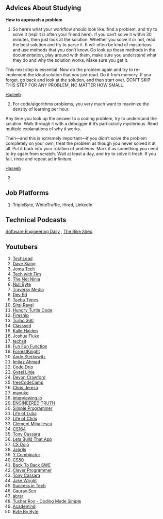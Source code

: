 ## Advices About Studying

**How to approach a problem**

1. So here’s what your workflow should look like: find a problem, and try to solve it (repl.it is often your friend here). If you can’t solve it within 30 minutes, then just look at the solution. Whether you solve it or not, read the best solution and try to parse it. It will often be kind of mysterious and use methods that you don’t know. Go look up those methods in the documentation, play around with them, make sure you understand what they do and why the solution works. Make sure you get it.

This next step is essential. Now do the problem again and try to re-implement the ideal solution that you just read. Do it from memory. If you forget, go back and look at the solution, and then start over. DON’T SKIP THIS STEP FOR ANY PROBLEM, NO MATTER HOW SMALL.

[Haseeb](https://haseebq.com/cracking-the-coding-bootcamp-the-definitive-guide/)

2. For code/algorithms problems, you very much want to maximize the density of learning per hour.

Any time you look up the answer to a coding problem, try to understand the solution. Walk through it with a debugger if it’s particularly mysterious. Read multiple explanations of why it works.

Then—and this is extremely important—if you didn’t solve the problem completely on your own, treat the problem as though you never solved it at all. Put it back into your rotation of problems. Mark it as something you need to try again from scratch. Wait at least a day, and try to solve it fresh. If you fail, rinse and repeat ad infinitum.

[Haseeb](https://haseebq.com/how-to-break-into-tech-job-hunting-and-interviews/#part1)

3.

## Job Platforms

1. TripleByte, WhiteTruffle, Hired, LinkedIn.

## Technical Podcasts

[Software Engineering Daily](http://softwareengineeringdaily.com/category/podcast/) , [The Bike Shed](http://bikeshed.fm/)

## Youtubers

1. [TechLead](https://www.youtube.com/channel/UC4xKdmAXFh4ACyhpiQ_3qBw/videos)
2. [Dave Xiang](https://www.youtube.com/user/daveXbang/videos)
3. [Joma Tech](https://www.youtube.com/channel/UCV0qA-eDDICsRR9rPcnG7tw/videos)
4. [Tech with Tim](https://www.youtube.com/channel/UC4JX40jDee_tINbkjycV4Sg/videos)
5. [The Net Ninja](https://www.youtube.com/channel/UCW5YeuERMmlnqo4oq8vwUpg/videos)
6. [Null Byte](https://www.youtube.com/channel/UCgTNupxATBfWmfehv21ym-g/videos)
7. [Traversy Media](https://www.youtube.com/user/TechGuyWeb/videos)
8. [Dev Ed](https://www.youtube.com/channel/UClb90NQQcskPUGDIXsQEz5Q/videos)
9. [Taeha Types](https://www.youtube.com/user/FeelgHoodMusic/videos)
10. [Siraj Raval](https://www.youtube.com/channel/UCWN3xxRkmTPmbKwht9FuE5A/videos)
11. [Hungry Turtle Code](https://www.youtube.com/channel/UC7Vxnf06GP6w42Lg3TQLXSw/videos)
12. [Fireship](https://www.youtube.com/channel/UCsBjURrPoezykLs9EqgamOA/videos)
13. [Turbo 360](https://www.youtube.com/channel/UCf5CgGVs6zEq6DUtyFw9e-Q/videos)
14. [Classsed](https://www.youtube.com/channel/UC2-slOJImuSc20Drbf88qvg/videos)
15. [Kalle Halden](https://www.youtube.com/channel/UCWr0mx597DnSGLFk1WfvSkQ/videos)
16. [Joshua Fluke](https://www.youtube.com/channel/UC-91UA-Xy2Cvb98deRXuggA)
17. [techsit](https://www.youtube.com/user/techSithTube/videos)
18. [Fun Fun Function](https://www.youtube.com/channel/UCO1cgjhGzsSYb1rsB4bFe4Q/videos)
19. [ForrestKnight](https://www.youtube.com/channel/UC2WHjPDvbE6O328n17ZGcfg)
20. [Andy Sterkowitz](https://www.youtube.com/channel/UCZ9qFEC82qM6Pk-54Q4TVWA/videos)
21. [Imtiaz Ahmad](https://www.youtube.com/channel/UCu4mLxrAkMEcjK9N1yJOxyA/videos)
22. [Code Drip](https://www.youtube.com/channel/UCRLEADhMcb8WUdnQ5_Alk7g/videos)
23. [Gyasi Linje](https://www.youtube.com/user/ASEgG100/videos)
24. [Devon Crawford](https://www.youtube.com/channel/UCDrekHmOnkptxq3gUU0IyfA/videos)
25. [freeCodeCamp](https://www.youtube.com/channel/UC8butISFwT-Wl7EV0hUK0BQ/videos)
26. [Chris Jereza](https://www.youtube.com/channel/UCPrRsdgsxOmzr9ykAf7tlDw/videos)
27. [mayuko](https://www.youtube.com/channel/UCPrRsdgsxOmzr9ykAf7tlDw/videos)
28. [interviewing.io](https://www.youtube.com/channel/UCNc-Wa_ZNBAGzFkYbAHw9eg/videos)
29. [ENGINEERED TRUTH](https://www.youtube.com/user/EngineeredTruth/videos)
30. [Simple Programmer](https://www.youtube.com/channel/UCRxWW_Ncs308nW4An23Yeig/videos)
31. [Life of Luba](https://www.youtube.com/channel/UCgzKCeDYLRzPhQ64R6AKyBQ/videos)
32. [Life of Chris](https://www.youtube.com/channel/UCZK342wTA_SWiNaqa3KjjDA/videos)
33. [Clément Mihailescu](https://www.youtube.com/channel/UCaO6VoaYJv4kS-TQO_M-N_g/videos)
34. [CS164](https://www.youtube.com/user/compsci164/videos)
35. [Tony Cassara](https://www.youtube.com/channel/UCYnDDv8EZS7UdLLeqssxYuw/videos)
36. [Lets Build That App](https://www.youtube.com/watch?v=WRAAMMycrNM)
37. [CS Dojo](https://www.youtube.com/channel/UCxX9wt5FWQUAAz4UrysqK9A)
38. [Jabrils](https://www.youtube.com/channel/UCQALLeQPoZdZC4JNUboVEUg/videos)
39. [Y Combinator](https://www.youtube.com/channel/UCcefcZRL2oaA_uBNeo5UOWg/videos)
40. [CS50](https://www.youtube.com/user/cs50tv/videos)
41. [Back To Back SWE](https://www.youtube.com/channel/UCmJz2DV1a3yfgrR7GqRtUUA/videos)
42. [Clever Programmer](https://www.youtube.com/channel/UCqrILQNl5Ed9Dz6CGMyvMTQ/videos)
43. [Tony Cassara](https://www.youtube.com/channel/UCYnDDv8EZS7UdLLeqssxYuw/videos)
44. [Jake Wright](https://www.youtube.com/user/jaketvee/videos)
45. [Success in Tech](https://www.youtube.com/channel/UC-vYrOAmtrx9sBzJAf3x_xw/videos)
46. [Gaurav Sen](https://www.youtube.com/channel/UCRPMAqdtSgd0Ipeef7iFsKw/videos)
47. [abrar](https://www.youtube.com/channel/UCAjsH3UCJrd-xAfUBsB-dOg/videos)
48. [Tushar Roy - Coding Made Simple](https://www.youtube.com/user/tusharroy2525/videos)
49. [Academind](https://www.youtube.com/channel/UCSJbGtTlrDami-tDGPUV9-w/videos)
50. [Byte By Byte](https://www.youtube.com/channel/UCWSYAntBbdd2SLYUqPIxo0w/videos)
